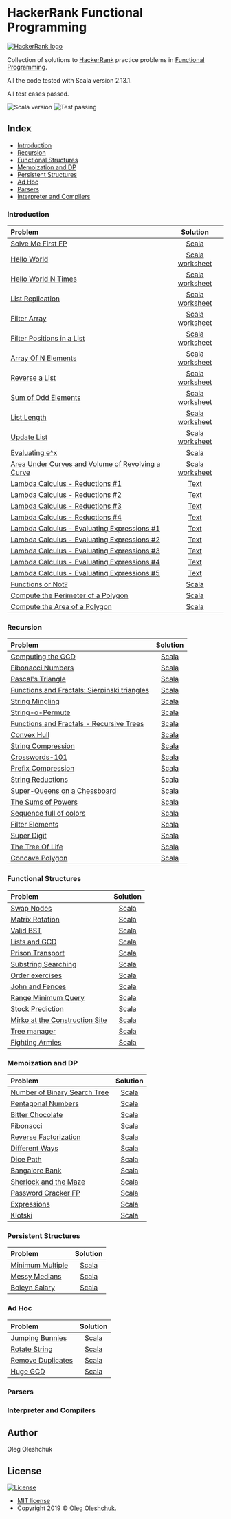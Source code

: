 # HackerRank Functional Programming 

[![HackerRank logo](https://hrcdn.net/fcore/assets/brand/h_mark_sm-966d2b45e3.svg)](https://www.hackerrank.com) 

Collection of solutions to [HackerRank](https://www.hackerrank.com) practice problems in [Functional Programming](https://www.hackerrank.com/domains/fp).

All the code tested with Scala version 2.13.1.

All test cases passed. 

![Scala version](https://img.shields.io/badge/scala-2.13.1-brightgreen)
![Test passing](https://img.shields.io/badge/test-passing-brightgreen)

## Index

- [Introduction](#Introduction)
- [Recursion](#Recursion)
- [Functional Structures](#Functional-Structures)
- [Memoization and DP](#Memoization-and-DP)
- [Persistent Structures](#Persistent-Structures)
- [Ad Hoc](#Ad-Hoc)
- [Parsers](#Parsers)
- [Interpreter and Compilers](#Interpreter-and-Compilers)

### Introduction

| Problem | Solution |
| :--- | :---: |
| [Solve Me First FP](https://www.hackerrank.com/challenges/fp-solve-me-first/problem) | [Scala](src/main/introduction/fp_solve_me_first/Solution.scala) |
| [Hello World](https://www.hackerrank.com/challenges/fp-hello-world/problem) | [Scala worksheet](src/main/introduction/hello_world/Solution.sc) |
| [Hello World N Times](https://www.hackerrank.com/challenges/fp-hello-world-n-times/problem) | [Scala worksheet](src/main/introduction/hello_world_n_times/Solution.sc) |
| [List Replication](https://www.hackerrank.com/challenges/fp-list-replication/problem) | [Scala worksheet](src/main/introduction/fp_list_replication/Solution.sc) |
| [Filter Array](https://www.hackerrank.com/challenges/fp-filter-array/problem) | [Scala worksheet](src/main/introduction/fp_filter_array/Solution.sc) |
| [Filter Positions in a List](https://www.hackerrank.com/challenges/fp-filter-positions-in-a-list/problem) | [Scala worksheet](src/main/introduction/fp_filter_positions_in_a_list/Solution.sc) |
| [Array Of N Elements](https://www.hackerrank.com/challenges/fp-array-of-n-elements/problem) | [Scala worksheet](src/main/introduction/fp_array_of_n_elements/Solution.sc) |
| [Reverse a List](https://www.hackerrank.com/challenges/fp-reverse-a-list/problem) | [Scala worksheet](src/main/introduction/fp_reverse_a_list/Solution.sc) |
| [Sum of Odd Elements](https://www.hackerrank.com/challenges/fp-sum-of-odd-elements/problem) | [Scala worksheet](src/main/introduction/fp_sum_of_odd_elements/Solution.sc) |
| [List Length](https://www.hackerrank.com/challenges/fp-list-length/problem) | [Scala worksheet](src/main/introduction/fp_list_length/Solution.sc) |
| [Update List](https://www.hackerrank.com/challenges/fp-update-list/problem) | [Scala worksheet](src/main/introduction/fp_update_list/Solution.sc) |
| [Evaluating e^x](https://www.hackerrank.com/challenges/eval-ex/problem) | [Scala](src/main/introduction/eval_ex/Solution.scala) |
| [Area Under Curves and Volume of Revolving a Curve](https://www.hackerrank.com/challenges/area-under-curves-and-volume-of-revolving-a-curv/problem) | [Scala worksheet](src/main/introduction/area_under_curves_and_volume_of_revolving_a_curv/Solution.sc) |
| [Lambda Calculus - Reductions #1](https://www.hackerrank.com/challenges/lambda-calculus-reductions-1/problem) | [Text](src/main/introduction/lambda_calculus_reductions_1/Solution.txt) |
| [Lambda Calculus - Reductions #2](https://www.hackerrank.com/challenges/lambda-calculus-reductions-2/problem) | [Text](src/main/introduction/lambda_calculus_reductions_2/Solution.txt) |
| [Lambda Calculus - Reductions #3](https://www.hackerrank.com/challenges/lambda-calculus-reductions-3/problem) | [Text](src/main/introduction/lambda_calculus_reductions_3/Solution.txt) |
| [Lambda Calculus - Reductions #4](https://www.hackerrank.com/challenges/lambda-calculus-reductions-4/problem) | [Text](src/main/introduction/lambda_calculus_reductions_4/Solution.txt) |
| [Lambda Calculus - Evaluating Expressions #1](https://www.hackerrank.com/challenges/lambda-calculus-getting-started/problem) | [Text](src/main/introduction/lambda-calculus-getting_started/Solution.txt) |
| [Lambda Calculus - Evaluating Expressions #2](https://www.hackerrank.com/challenges/lambda-calculus-understanding-the-syntax/problem) | [Text](src/main/introduction/lambda_calculus_understanding_the_syntax/Solution.txt) |
| [Lambda Calculus - Evaluating Expressions #3](https://www.hackerrank.com/challenges/lambda-calculus-evaluate-the-expression/problem) | [Text](src/main/introduction/lambda_calculus_evaluate-the_expression/Solution.txt) |
| [Lambda Calculus - Evaluating Expressions #4](https://www.hackerrank.com/challenges/lambda-calculus-evaluate-the-expression-1/problem) | [Text](src/main/introduction/lambda_calculus_evaluate_the_expression_1/Solution.txt) |
| [Lambda Calculus - Evaluating Expressions #5](https://www.hackerrank.com/challenges/lambda-calculus-evaluate-the-expression-2/problem) | [Text](src/main/introduction/lambda_calculus_evaluate_the_expression_2/Solution.txt) |
| [Functions or Not?](https://www.hackerrank.com/challenges/functions-or-not/problem) | [Scala](src/main/introduction/functions_or_not/Solution.scala) |
| [Compute the Perimeter of a Polygon](https://www.hackerrank.com/challenges/lambda-march-compute-the-perimeter-of-a-polygon/problem) | [Scala](src/main/introduction/lambda_march_compute_the_perimeter_of_a_polygon/Solution.scala) |
| [Compute the Area of a Polygon](https://www.hackerrank.com/challenges/lambda-march-compute-the-area-of-a-polygon/problem) | [Scala](src/main/introduction/lambda_march_compute_the_area_of_a_polygon/Solution.scala) |
  
### Recursion

| Problem | Solution |
| :--- | :---: |
| [Computing the GCD](https://www.hackerrank.com/challenges/functional-programming-warmups-in-recursion---gcd/problem) | [Scala](src/main/recursion/functional_programming_warmups_in_recursion___gcd/Solution.scala) |
| [Fibonacci Numbers](https://www.hackerrank.com/challenges/functional-programming-warmups-in-recursion---fibonacci-numbers/problem) | [Scala](src/main/recursion/functional_programming_warmups_in_recursion___fibonacci_numbers/Solution.scala) |
| [Pascal's Triangle](https://www.hackerrank.com/challenges/pascals-triangle/problem) | [Scala](src/main/recursion/pascals_triangle/Solution.scala) |
| [Functions and Fractals: Sierpinski triangles](https://www.hackerrank.com/challenges/functions-and-fractals-sierpinski-triangles/problem) | [Scala](src/main/recursion/functions_and_fractals_sierpinski_triangles/Solution.scala) |
| [String Mingling](https://www.hackerrank.com/challenges/string-mingling/problem) | [Scala](src/main/recursion/string_mingling/Solution.scala) |
| [String-o-Permute](https://www.hackerrank.com/challenges/string-o-permute/problem) | [Scala](src/main/recursion/string_o_permute/Solution.scala) |
| [Functions and Fractals - Recursive Trees](https://www.hackerrank.com/challenges/fractal-trees/problem) | [Scala](src/main/recursion/fractal_trees/Solution.scala) |
| [Convex Hull](https://www.hackerrank.com/challenges/convex-hull-fp/problem) | [Scala](src/main/recursion/convex_hull_fp/Solution.scala) |
| [String Compression](https://www.hackerrank.com/challenges/string-compression/problem) | [Scala](src/main/recursion/string_compression/Solution.scala) |
| [Crosswords-101](https://www.hackerrank.com/challenges/crosswords-101/problem) | [Scala](src/main/recursion/crosswords_101/Solution.scala) |
| [Prefix Compression](https://www.hackerrank.com/challenges/prefix-compression/problem) | [Scala](src/main/recursion/prefix_compression/Solution.scala) |
| [String Reductions](https://www.hackerrank.com/challenges/string-reductions/problem) | [Scala](src/main/recursion/string_reductions/Solution.scala) |
| [Super-Queens on a Chessboard](https://www.hackerrank.com/challenges/super-queens-on-a-chessboard/problem) | [Scala](src/main/recursion/super_queens_on_a_chessboard/Solution.scala) |
| [The Sums of Powers](https://www.hackerrank.com/challenges/functional-programming-the-sums-of-powers/problem) | [Scala](src/main/recursion/functional_programming_the_sums_of_powers/Solution.scala) |
| [Sequence full of colors](https://www.hackerrank.com/challenges/sequence-full-of-colors/problem) | [Scala](src/main/recursion/sequence_full_of_colors/Solution.scala) |
| [Filter Elements](https://www.hackerrank.com/challenges/filter-elements/problem) | [Scala](src/main/recursion/filter_elements/Solution.scala) |
| [Super Digit](https://www.hackerrank.com/challenges/super-digit/problem) | [Scala](src/main/recursion/super_digit/Solution.scala) |
| [The Tree Of Life](https://www.hackerrank.com/challenges/the-tree-of-life/problem) | [Scala](src/main/recursion/the_tree_of_life/Solution.scala) |
| [Concave Polygon](https://www.hackerrank.com/challenges/lambda-march-concave-polygon/problem) | [Scala](recursion/lambda_march_concave_polygon/Solution.scala) |

### Functional Structures

| Problem | Solution |
| :--- | :---: |
| [Swap Nodes](https://www.hackerrank.com/challenges/swap-nodes/problem) | [Scala](src/main/functional_structures/swap_nodes/Solution.scala) |
| [Matrix Rotation](https://www.hackerrank.com/challenges/matrix-rotation/problem) | [Scala](src/main/functional_structures/matrix_rotation/Solution.scala) |
| [Valid BST](https://www.hackerrank.com/challenges/valid-bst/problem) | [Scala](src/main/functional_structures/valid_bst/Solution.scala) |
| [Lists and GCD](https://www.hackerrank.com/challenges/lists-and-gcd/problem) | [Scala](src/main/functional_structures/lists_and_gcd/Solution.scala) |
| [Prison Transport](https://www.hackerrank.com/challenges/prison-transport/problem) | [Scala](src/main/functional_structures/prison_transport/Solution.scala) |
| [Substring Searching](https://www.hackerrank.com/challenges/kmp-fp/problem) | [Scala](src/main/functional_structures/kmp_fp/Solution.scala) |
| [Order exercises](https://www.hackerrank.com/challenges/order-exercises/problem) | [Scala](src/main/functional_structures/order_exercises/Solution.scala) |
| [John and Fences](https://www.hackerrank.com/challenges/john-and-fences/problem) | [Scala](src/main/functional_structures/john_and_fences/Solution.scala) |
| [Range Minimum Query](https://www.hackerrank.com/challenges/range-minimum-query/problem) | [Scala](src/main/functional_structures/range_minimum_query/Solution.scala) |
| [Stock Prediction](https://www.hackerrank.com/challenges/stocks-prediction/problem) | [Scala](src/main/functional_structures/stocks_prediction/Solution.scala) |
| [Mirko at the Construction Site](https://www.hackerrank.com/challenges/mirko-at-construction-site/problem) | [Scala](src/main/functional_structures/mirko_at_construction_site/Solution.scala) |
| [Tree manager](https://www.hackerrank.com/challenges/tree-manager/problem) | [Scala](src/main/functional_structures/tree_manager/Solution.scala) |
| [Fighting Armies](https://www.hackerrank.com/challenges/fighting-armies/problem) | [Scala](src/main/functional_structures/fighting_armies/Solution.scala) |

### Memoization and DP

| Problem | Solution |
| :--- | :---: |
| [Number of Binary Search Tree](https://www.hackerrank.com/challenges/number-of-binary-search-tree/problem) | [Scala](src/main/memoization_and_dp/number_of_binary_search_tree/Solution.scala) |
| [Pentagonal Numbers](https://www.hackerrank.com/challenges/pentagonal-numbers/problem) | [Scala](src/main/memoization_and_dp/pentagonal_numbers/Solution.scala) |
| [Bitter Chocolate](https://www.hackerrank.com/challenges/bitter-chocolate/problem) | [Scala](src/main/memoization_and_dp/bitter_chocolate/Solution.scala) |
| [Fibonacci](https://www.hackerrank.com/challenges/fibonacci-fp/problem) | [Scala](src/main/memoization_and_dp/fibonacci_fp/Solution.scala) |
| [Reverse Factorization](https://www.hackerrank.com/challenges/reverse-factorization/problem) | [Scala](src/main/memoization_and_dp/reverse_factorization/Solution.scala) |
| [Different Ways](https://www.hackerrank.com/challenges/different-ways-fp/problem) | [Scala](src/main/memoization_and_dp/different_ways_fp/Solution.scala) |
| [Dice Path](https://www.hackerrank.com/challenges/dice-path/problem) | [Scala](src/main/memoization_and_dp/dice_path/Solution.scala) |
| [Bangalore Bank](https://www.hackerrank.com/challenges/bangalore-bank/problem) | [Scala](src/main/memoization_and_dp/bangalore_bank/Solution.scala) |
| [Sherlock and the Maze](https://www.hackerrank.com/challenges/sherlock-and-the-maze/problem) | [Scala](src/main/memoization_and_dp/sherlock_and_the_maze/Solution.scala) |
| [Password Cracker FP](https://www.hackerrank.com/challenges/password-cracker-fp/problem) | [Scala](src/main/memoization_and_dp/password_cracker_fp/Solution.scala) |
| [Expressions](https://www.hackerrank.com/challenges/expressions/problem) | [Scala](src/main/memoization_and_dp/expressions/Solution.scala) |
| [Klotski](https://www.hackerrank.com/challenges/klotski/problem) | [Scala](src/main/memoization_and_dp/klotski/Solution.scala) |

### Persistent Structures

| Problem | Solution |
| :--- | :---: |
| [Minimum Multiple](https://www.hackerrank.com/challenges/minimum-multiple/problem) | [Scala](src/main/persistent_structures/minimum_multiple/Solution.scala) |
| [Messy Medians](https://www.hackerrank.com/challenges/messy-medians/problem) | [Scala](src/main/persistent_structures/messy_medians/Solution.scala) |
| [Boleyn Salary](https://www.hackerrank.com/challenges/boleyn-salary/problem) | [Scala](src/main/persistent_structures/boleyn_salary/Solution.scala) |

### Ad Hoc

| Problem | Solution |
| :--- | :---: |
| [Jumping Bunnies](https://www.hackerrank.com/challenges/jumping-bunnies/problem) | [Scala](src/main/ad_hoc/jumping_bunnies/Solution.scala) |
| [Rotate String](https://www.hackerrank.com/challenges/rotate-string/problem) | [Scala](src/main/ad_hoc/rotate_string/Solution.scala) |
| [Remove Duplicates](https://www.hackerrank.com/challenges/remove-duplicates/problem) | [Scala](src/main/ad_hoc/remove_duplicates/Solution.scala) |
| [Huge GCD](https://www.hackerrank.com/challenges/huge-gcd-fp/problem) | [Scala](src/main/ad_hoc/huge_gcd_fp/Solution.scala) |

### Parsers
### Interpreter and Compilers

## Author
Oleg Oleshchuk

## License

[![License](http://img.shields.io/:license-mit-blue.svg?style=flat-square)](http://badges.mit-license.org)

- [MIT license](http://opensource.org/licenses/mit-license.php)
- Copyright 2019 © <a href="https://www.linkedin.com/in/oleg-oleshchuk/" target="_blank">Oleg Oleshchuk</a>.
